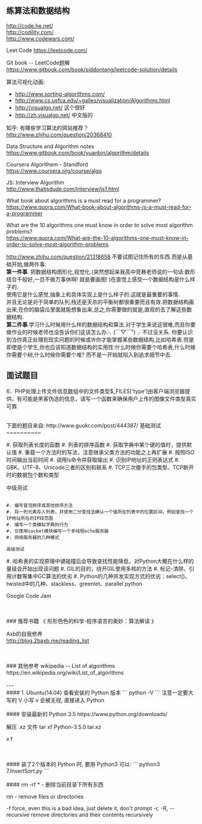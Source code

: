 ## 练算法和数据结构


http://code.he.net/  
http://codility.com/  
http://www.codewars.com/  


Leet Code
https://leetcode.com/

Git book -- LeetCode题解
https://www.gitbook.com/book/siddontang/leetcode-solution/details




算法可视化动画:  
* http://www.sorting-algorithms.com/  
* http://www.cs.usfca.edu/~galles/visualization/Algorithms.html  
* http://visualgo.net/  这个很好  
* http://zh.visualgo.net/  中文版的  

知乎: 有哪些学习算法的网站推荐？  
http://www.zhihu.com/question/20368410

Data Structure and Algorithm notes  
https://www.gitbook.com/book/yuanbin/algorithm/details


Coursera Algorithem - Standford  
https://www.coursera.org/course/algo


JS: Interview Algorithm  
http://www.thatjsdude.com/interview/js1.html

What book about algorithms is a must read for a programmer?  
https://www.quora.com/What-book-about-algorithms-is-a-must-read-for-a-programmer


What are the 10 algorithms one must know in order to solve most algorithm problems?  
https://www.quora.com/What-are-the-10-algorithms-one-must-know-in-order-to-solve-most-algorithm-problems



http://www.zhihu.com/question/21318658
不要试图记住所有的东西.而是从基础开始,做两件事:  
__第一件事__. 把数据结构图形化,视觉化.(突然想起来我高中竞赛老师说的一句话:数形结合千般好,一旦不做万事休啊! 就是要画图! )在直觉上感受一个数据结构是什么样子的.  
使用它是什么感觉,抽象上和具体实现上是什么样子的.这就是最重要的事情.  
并且无论是对于简单的队列,栈还是天杀的平衡树都很重要而且有效.把数据结构画出来,在你的脑袋瓜里面就能想象出来,总之,你需要做的就是,直观的去了解这些数据结构.  
__第二件事__.学习什么时候用什么样的数据结构和算法.对于学生来说这很难,而且你要做作业的时候老师也没告诉你们这该怎么办.╮(￣▽￣")╭ 不过没关系. 你要认识到当你真正处理到现实问题的时候或许你才能掌握某些数据结构,比如哈希表.但是即使是个学生,你也应该知道数据结构的实用性:什么时候你需要个哈希表,什么时候你需要个树,什么时候你需要个堆? 而不是一开始就陷入到追求细节中去.


## 面试题目
6．PHP处理上传文件信息数组中的文件类型$_FILES['type']由客户端浏览器提供，有可能是黑客伪造的信息，请写一个函数来确保用户上传的图像文件类型真实可靠















<br/>
下面的题目来自: http://www.guokr.com/post/444387/  
基础测试
~~~~~~~~~~

#. 获取列表长度的函数
#. 列表的排序函数
#. 获取字典中某个键的值时，提供默认值
#. 重载一个方法时的写法，注意继承父类方法的功能之上再扩展
#. 按照ISO时间输出当前时间
#. 调用ls命令并获取输出
#. 识别IP地址的正则表达式
#. GBK、UTF-8、Unicode三者的区别和联系
#. TCP三次握手的包类型、TCP断开时的数据包个数和类型



中级测试
~~~~~~~~~~

#. 编写冒泡排序或其他排序方法
#. 将一列元素存入列表，并使用二分查找法确认一个值所在列表中的位置区间，例如查找一个IP地址所在的IP段范围
#. 编写一个类模拟字典的行为
#. 仅使用socket模块编写一个多线程echo服务器
#. 网络服务器的几种模式

高级测试
~~~~~~~~~~

#. 哈希表的实现原理中键碰撞后会导致查找性能降低，对Python大概在什么样的量级会开始出现该问题
#. GIL的目的，绕开GIL使用多核的方法
#. 标记-清除、引用计数等集中GC算法的优劣
#. Python的几种并发实现方式的优劣：select()、twisted中的几种、stackless、greenlet、parallel python









Google Code Jam





<br/>
<br/>
### 推荐书籍
《 形形色色的科学-程序语言的奥妙：算法解读 》  
 
Axb的自我修养   
http://blog.2baxb.me/reading_list  



<br/>
<br/>
### 其他参考
wikipedia -- List of algorithms  
https://en.wikipedia.org/wiki/List_of_algorithms  



<br/>
<br/>
---
<br/>
#### 1. Ubuntu(14.04) 查看安装的 Python 版本
```
python -V
```
注意一定要大写的 V
小写 v 会被无视, 直接进入 Python


<br/>
<br/>
#### 安装最新的 Python 3.5
https://www.python.org/downloads/

解压 .xz 文件
tar xf Python-3.5.0.tar.xz

x
f





<br/>
<br/>
#### 装了2个版本的 Python 时, 要用 Python3 可以:
```
python3 7.InsertSort.py
```


<br/>
<br/>
#### rm -rf * - 删除当前目录下所有东西

rm - remove files or directories

-f  force, even this is a bad idea, just delete it, don't prompt
-r, -R, --recursive
              remove directories and their contents recursively
















